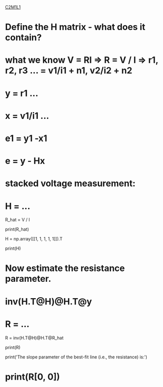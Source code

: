 [C2M1L1](https://www.coursera.org/learn/state-estimation-localization-self-driving-cars/ungradedLab/oUqWi/lesson-1-practice-notebook-least-squares/lab?path=%2Fnotebooks%2Fmodule%25201%2FC2M1L1.ipynb#)

  

# Define the H matrix - what does it contain?

# what we know V = RI => R = V / I => r1, r2, r3 ... = v1/i1 + n1, v2/i2 + n2

# y = r1 ...

# x = v1/i1 ...

# e1 = y1 -x1

# e = y - Hx

# stacked voltage measurement:

# H = ...

R_hat = V / I

  

print(R_hat)

  

H = np.array([[1, 1, 1, 1, 1]]).T

  

print(H)

  

# Now estimate the resistance parameter.

# inv(H.T@H)@H.T@y

# R = ...

  

R = inv(H.T@H)@H.T@R_hat

print(R)

print('The slope parameter of the best-fit line (i.e., the resistance) is:')

# print(R[0, 0])